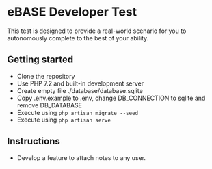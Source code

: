 # eBASE Developer Test

This test is designed to provide a real-world scenario for you to autonomously complete to the best of your ability.

## Getting started

*   Clone the repository
*   Use PHP 7.2 and built-in development server
*   Create empty file ./database/database.sqlite
*   Copy .env.example to .env, change DB_CONNECTION to sqlite and remove DB_DATABASE
*   Execute using `php artisan migrate --seed`
*   Execute using `php artisan serve`

## Instructions

*   Develop a feature to attach notes to any user.
